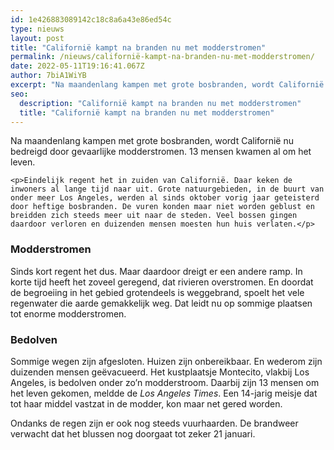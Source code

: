 ```yaml
---
id: 1e426883089142c18c8a6a43e86ed54c
type: nieuws
layout: post
title: "Californië kampt na branden nu met modderstromen"
permalink: /nieuws/californië-kampt-na-branden-nu-met-modderstromen/
date: 2022-05-11T19:16:41.067Z
author: 7biA1WiYB
excerpt: "Na maandenlang kampen met grote bosbranden, wordt Californië nu bedreigd door gevaarlijke modderstromen. 13 mensen kwamen al om het leven.  "
seo:
  description: "Californië kampt na branden nu met modderstromen"
  title: "Californië kampt na branden nu met modderstromen"
---
```

Na maandenlang kampen met grote bosbranden, wordt Californië nu bedreigd door gevaarlijke modderstromen. 13 mensen kwamen al om het leven.  

    <p>Eindelijk regent het in zuiden van Californië. Daar keken de inwoners al lange tijd naar uit. Grote natuurgebieden, in de buurt van onder meer Los Angeles, werden al sinds oktober vorig jaar geteisterd door heftige bosbranden. De vuren konden maar niet worden geblust en breidden zich steeds meer uit naar de steden. Veel bossen gingen daardoor verloren en duizenden mensen moesten hun huis verlaten.</p>
<h3><strong>Modderstromen</strong></h3>
<p>Sinds kort regent het dus. Maar daardoor dreigt er een andere ramp. In korte tijd heeft het zoveel geregend, dat rivieren overstromen. En doordat de begroeiing in het gebied grotendeels is weggebrand, spoelt het vele regenwater die aarde gemakkelijk weg. Dat leidt nu op sommige plaatsen tot enorme modderstromen.</p>
<h3><strong>Bedolven</strong></h3>
<p>Sommige wegen zijn afgesloten. Huizen zijn onbereikbaar. En wederom zijn duizenden mensen geëvacueerd. Het kustplaatsje Montecito, vlakbij Los Angeles, is bedolven onder zo’n modderstroom. Daarbij zijn 13 mensen om het leven gekomen, meldde de <em>Los Angeles Times</em>. Een 14-jarig meisje dat tot haar middel vastzat in de modder, kon maar net gered worden. </p>
<p>Ondanks de regen zijn er ook nog steeds vuurhaarden. De brandweer verwacht dat het blussen nog doorgaat tot zeker 21 januari. </p>  
